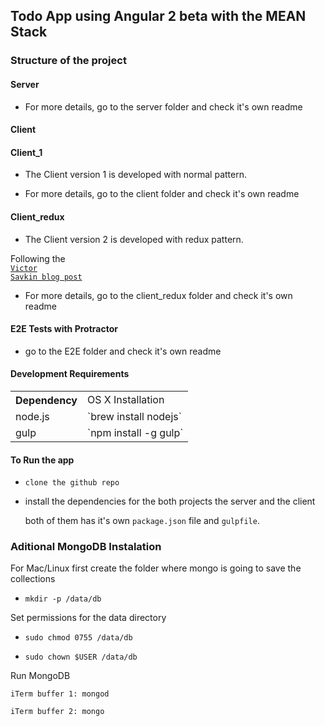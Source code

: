 ## Todo App using Angular 2 beta with the MEAN Stack

### Structure of the project

#### Server

- For more details, go to the server folder and check it's own readme

#### Client

#### Client_1

- The Client version 1 is developed with normal pattern.

- For more details, go to the client folder and check it's own readme

#### Client_redux

- The Client version 2 is developed with redux pattern.

Following the <code>
<a href="http://victorsavkin.com/post/137821436516/managing-state-in-angular-2-applications" tagret="_blank">Victor Savkin blog post</a>
</code>

- For more details, go to the client_redux folder and check it's own readme


#### E2E Tests with Protractor

- go to the E2E folder and check it's own readme

#### Development Requirements
<table>
<tr>
<th>Dependency</td><td>OS X Installation </th>
</tr>
<tr>
<td>node.js </td><td>`brew install nodejs` </td>
</tr>
<tr>
<td>gulp </td><td>`npm install -g gulp` </td>
</tr>
</table>

#### To Run the app

- `clone the github repo`

- install the dependencies for the both projects the server and the client

  both of them has it's own `package.json` file and `gulpfile`.

### Aditional MongoDB Instalation

For Mac/Linux first create the folder where mongo is going to save the collections

- `mkdir -p /data/db`

Set permissions for the data directory

- `sudo chmod 0755 /data/db`

- `sudo chown $USER /data/db`

Run MongoDB

`iTerm buffer 1: mongod`

`iTerm buffer 2: mongo`
